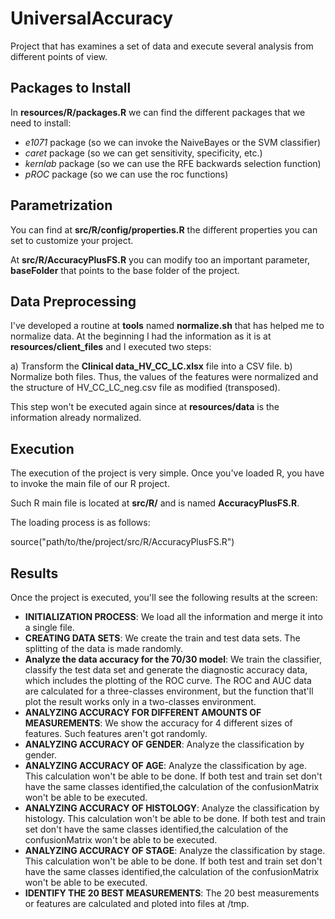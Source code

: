 UniversalAccuracy
=================

Project that has examines a set of data and execute several analysis from different points of view.

Packages to Install
-------------------

In **resources/R/packages.R** we can find the different packages that we need to install:

- *e1071* package (so we can invoke the NaiveBayes or the SVM classifier)
- *caret* package (so we can get sensitivity, specificity, etc.)
- *kernlab* package (so we can use the RFE backwards selection function)
- *pROC* package (so we can use the roc functions)

Parametrization
---------------

You can find at **src/R/config/properties.R** the different properties you can set to customize your project.

At **src/R/AccuracyPlusFS.R** you can modify too an important parameter, **baseFolder** that points to the base folder of the project.

Data Preprocessing
------------------

I've developed a routine at **tools** named **normalize.sh** that has helped me to normalize data. At the beginning I had the information as it is at **resources/client_files** and I executed two steps:

a) Transform the **Clinical data_HV_CC_LC.xlsx** file into a CSV file.
b) Normalize both files. Thus, the values of the features were normalized and the structure of HV_CC_LC_neg.csv file as modified (transposed).

This step won't be executed again since at **resources/data** is the information already normalized.

Execution
---------

The execution of the project is very simple. Once you've loaded R, you have to invoke the main file of our R project.

Such R main file is located at **src/R/** and is named **AccuracyPlusFS.R**.

The loading process is as follows:

source("path/to/the/project/src/R/AccuracyPlusFS.R")


Results
-------

Once the project is executed, you'll see the following results at the screen:

- **INITIALIZATION PROCESS**: We load all the information and merge it into a single file.
- **CREATING DATA SETS**: We create the train and test data sets. The splitting of the data is made randomly.
- **Analyze the data accuracy for the 70/30 model**: We train the classifier, classify the test data set and generate the diagnostic accuracy data, which includes the plotting of the ROC curve. The ROC and AUC data are calculated for a three-classes environment, but the function that'll plot the result works only in a two-classes environment.
- **ANALYZING ACCURACY FOR DIFFERENT AMOUNTS OF MEASUREMENTS**: We show the accuracy for 4 different sizes of features. Such features aren't got randomly. 
- **ANALYZING ACCURACY OF GENDER**: Analyze the classification by gender.
- **ANALYZING ACCURACY OF AGE**: Analyze the classification by age. This calculation won't be able to be done. If both test and train set don't have the same classes identified,the calculation of the confusionMatrix won't be able to be executed.
- **ANALYZING ACCURACY OF HISTOLOGY**: Analyze the classification by histology. This calculation won't be able to be done. If both test and train set don't have the same classes identified,the calculation of the confusionMatrix won't be able to be executed.
- **ANALYZING ACCURACY OF STAGE**: Analyze the classification by stage. This calculation won't be able to be done. If both test and train set don't have the same classes identified,the calculation of the confusionMatrix won't be able to be executed.
- **IDENTIFY THE 20 BEST MEASUREMENTS**: The 20 best measurements or features are calculated and ploted into files at /tmp.
